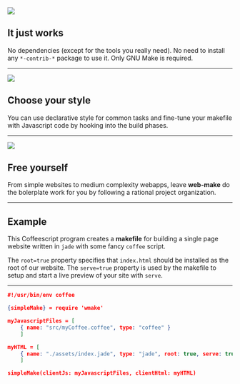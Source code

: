 
<img src="/img/512Px-161.png" />

## It just works

No dependencies (except for the tools you really need).
No need to install any `*-contrib-*` package to use it. 
Only GNU Make is required.

---
<img src="/img/512Px-161.png" />

## Choose your style

You can use declarative style for common tasks and fine-tune your makefile with Javascript code by hooking into the build phases. 

---

<img src="/img/512Px-161.png" />

## Free yourself

From simple websites to medium complexity webapps, leave **web-make** do the bolerplate work for you by following a rational project organization. 

---

## Example

This Coffeescript program creates a **makefile** for building a single page website written in `jade` with some fancy `coffee` script.

The `root=true` property specifies that `index.html` should be installed as the root of our website. The `serve=true` property is used by the makefile to setup and start a live preview of your site with `serve`.

---

```json
#!/usr/bin/env coffee

{simpleMake} = require 'wmake'

myJavascriptFiles = [
    { name: "src/myCoffee.coffee", type: "coffee" }
    ]

myHTML = [ 
    { name: "./assets/index.jade", type: "jade", root: true, serve: true } 
    ] 

simpleMake(clientJs: myJavascriptFiles, clientHtml: myHTML)
```